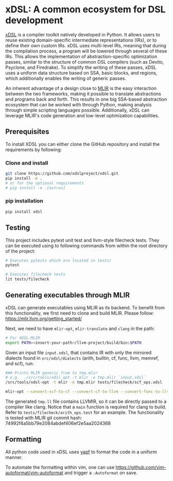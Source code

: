 # xDSL: A common ecosystem for DSL development

[xDSL](http://www.xdsl.dev) is a compiler toolkit natively developed in Python.
It allows users to reuse existing domain-specific intermediate representations
(IRs), or to define their own custom IRs. xDSL uses multi-level IRs, meaning
that during the compilation process, a program will be lowered through several
of these IRs. This allows the implementation of abstraction-specific
optimization passes, similar to the structure of common DSL compilers (such as
Devito, Psyclone, and Firedrake). To simplify the writing of these passes, xDSL
uses a uniform data structure based on SSA, basic blocks, and regions, which
additionally enables the writing of generic passes.

An inherent advantage of a design close to [MLIR](https://mlir.llvm.org/) is
the easy interaction between the two frameworks, making it possible to
translate abstractions and programs back and forth. This results in one big
SSA-based abstraction ecosystem that can be worked with through Python, making
analysis through simple scripting languages possible. Additionally, xDSL can
leverage MLIR's code generation and low-level optimization capabilities.

## Prerequisites

To install XDSL you can either clone the GitHub repository and install the requirements by following:

### Clone and install
```bash
git clone https://github.com/xdslproject/xdsl.git
pip install -e .
# or for the optional requirements
# pip install -e .[extras]
```

### pip installation

```bash
pip install xdsl
```

## Testing

This project includes pytest unit test and llvm-style filecheck tests. They can
be executed using to following commands from within the root directory of the
project:

```bash
# Executes pytests which are located in tests/
pytest

# Executes filecheck tests
lit tests/filecheck
```

## Generating executables through MLIR

xDSL can generate executables using MLIR as its backend.
To benefit from this functionality, we first need to clone and build MLIR.
Please follow: https://mlir.llvm.org/getting_started/

Next, we need to have `mlir-opt`, `mlir-translate` and `clang` in the path:

```bash
# For XDSL-MLIR
export PATH=<insert-your-path>/llvm-project/build/bin:$PATH
```

Given an input file `input.xdsl`, that contains IR with only the mirrored dialects
found in `src/xdsl/dialects` (arith, builtin, cf, func, llvm, memref, and scf), run:

```bash
### Prints MLIR generic from to tmp.mlir
# e.g.  ./src/tools/xdsl_opt -t mlir -o tmp.mlir `input.xdsl`
/src/tools/xdsl-opt -t mlir -o tmp.mlir tests/filecheck/scf_ops.xdsl

mlir-opt --convert-scf-to-cf --convert-cf-to-llvm --convert-func-to-llvm --convert-arith-to-llvm --convert-memref-to-llvm --reconcile-unrealized-casts tmp.mlir | mlir-translate --mlir-to-llvmir > tmp.ll
```

The generated `tmp.ll` file contains LLVMIR, so it can be directly passed to a
compiler like clang. Notice that a `main` function is required for clang to
build. Refer to `tests/filecheck/arith_ops.test` for an example. The
functionality is tested with MLIR git commit hash:
74992f4a5bb79e2084abdef406ef2e5aa2024368


## Formatting

All python code used in xDSL uses [yapf](https://github.com/google/yapf) to
format the code in a uniform manner.

To automate the formatting within vim, one can use
https://github.com/vim-autoformat/vim-autoformat and trigger a `:Autoformat` on
save.
